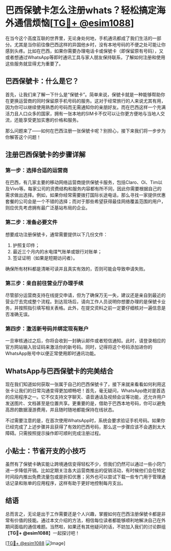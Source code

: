 # 巴西保號卡怎么注册whats？轻松搞定海外通信烦恼[[TG💪+ @esim1088](https://t.me/s/esim1088)]

在当今这个高度互联的世界里，无论身处何地，手机通讯都成了我们生活的一部分。尤其是当你前往像巴西这样的异国他乡时，没有本地号码的不便之处可能让你感到头疼。比如在巴西，如果你需要办理电话卡或保號卡（即保留原有号码），又或者想通过WhatsApp等即时通讯工具与家人朋友保持联系，了解如何注册和使用这些服务就显得尤为重要了。

## 巴西保號卡：什么是它？

首先，让我们来了解一下什么是“保號卡”。简单来说，保號卡就是一种能够帮助你在更换运营商的同时保留原手机号码的服务。这对于经常旅行的人来说尤其有用，因为你可以继续使用熟悉的号码而无需通知你的亲朋好友。而在巴西这样一个充满活力且人口众多的国家，拥有一张本地的SIM卡不仅可以让你更方便地与当地人交流，还能享受更加实惠的价格和服务。

那么问题来了——如何在巴西注册一张保號卡呢？别担心，接下来我们将一步步为你解答这个问题！

## 注册巴西保號卡的步骤详解

### 第一步：选择合适的运营商

在巴西，有几家主要的移动网络运营商提供保號卡服务，包括Claro、Oi、Tim以及Vivo等。每家公司的资费结构和服务内容都有所不同，因此你需要根据自己的需求做出选择。例如，如果你经常需要拨打国际长途电话，那么寻找一家提供优惠套餐的公司会是一个不错的选择；而对于那些希望获得最佳网络覆盖范围的用户，则应优先考虑拥有最广泛基站布局的企业。

### 第二步：准备必要文件

想要成功注册保號卡，通常需要提供以下几份文件：
1. 护照复印件；
2. 最近三个月内的水电煤气账单或银行对账单；
3. 签证证明（如果是短期访问者）。

确保所有材料都是清晰可读并且真实有效的，否则可能会导致申请失败。

### 第三步：亲自前往营业厅办理手续

尽管部分运营商支持在线提交申请，但为了确保万无一失，建议还是亲自到最近的营业厅去完成整个流程。到达现场后，请向工作人员说明你想要办理的是保號卡业务，并按照指引填写相关表格。此外，在提交资料之前一定要仔细核对一遍信息是否准确无误。

### 第四步：激活新号码并绑定现有账户

一旦审核通过之后，你将会收到一封确认邮件或者短信通知。此时，请登录相应的官方网站输入验证码来激活你的新号码。同时，记得将这个号码添加进你的WhatsApp账号中以便正常使用即时通讯功能。

## WhatsApp与巴西保號卡的完美结合

现在我们知道如何获取一张属于自己的巴西保號卡了，接下来就来看看如何利用这张卡让我们的日常沟通变得更加顺畅吧！首先，毫无疑问，WhatsApp绝对是首选的应用程序之一。它不仅支持文字聊天、语音通话及视频会议等功能，还允许用户发送图片、文档甚至是位置共享。更重要的是，借助于巴西本地号码，你可以避免高昂的数据漫游费用，并且随时随地都能保持在线状态。

不过需要注意的是，在首次使用WhatsApp时，系统会要求验证手机号码。如果你已经完成了上述步骤并且获得了有效的巴西号码，那么这一步骤应该不会遇到太大障碍。只需按照提示操作即可顺利完成注册过程。

## 小贴士：节省开支的小技巧

虽然有了保號卡确实能让跨境通信变得轻松不少，但我们仍然可以通过一些小窍门进一步降低开销。比如定期关注各大运营商推出的促销活动，有时候他们会在特定时间段内推出免费流量包或是折扣优惠；另外也可以尝试下载一些专门用于管理通话记录和账单的应用程序，这样有助于更好地控制每月支出。

## 结语

总而言之，无论是出于工作需要还是个人兴趣，掌握如何在巴西注册保號卡都是非常有价值的技能。通过本文介绍的方法，相信每位读者都能够顺利地解决自己在外期间面临的通信难题。当然啦，如果还有其他疑问的话，不妨加入我们的讨论群组【**TG💪+ @esim1088**】一起探讨吧！

[[TG💪+ @esim1088](https://t.me/s/esim1088) ![Image](https://i.postimg.cc/4NQfJmqS/Snipaste-2025-05-13-00-14-12.png)]